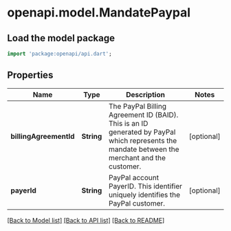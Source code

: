 # openapi.model.MandatePaypal

## Load the model package
```dart
import 'package:openapi/api.dart';
```

## Properties
Name | Type | Description | Notes
------------ | ------------- | ------------- | -------------
**billingAgreementId** | **String** | The PayPal Billing Agreement ID (BAID). This is an ID generated by PayPal which represents the mandate between the merchant and the customer. | [optional] 
**payerId** | **String** | PayPal account PayerID. This identifier uniquely identifies the PayPal customer. | [optional] 

[[Back to Model list]](../README.md#documentation-for-models) [[Back to API list]](../README.md#documentation-for-api-endpoints) [[Back to README]](../README.md)


